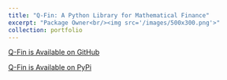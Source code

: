 ```yaml
---
title: "Q-Fin: A Python Library for Mathematical Finance"
excerpt: "Package Owner<br/><img src='/images/500x300.png'>"
collection: portfolio
---
```


[Q-Fin is Available on GitHub](https://github.com/romanmichaelpaolucci/Q-Fin)

[Q-Fin is Available on PyPi](https://pypi.org/project/qfin/)
